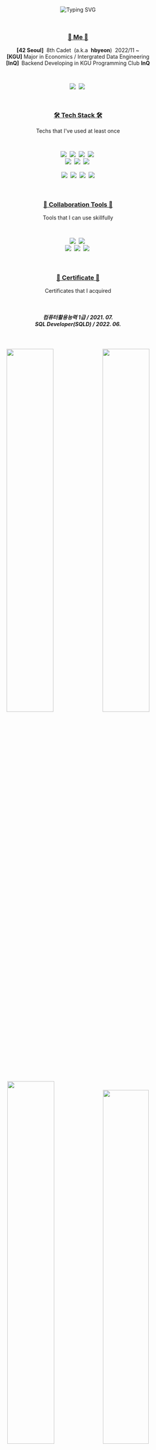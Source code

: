 

<div align="center">
<br><br><br><br>

![Typing SVG](https://readme-typing-svg.herokuapp.com?font=Oleo+Script&color=1EBBD7&size=35&center=true&vCenter=true&width=404&height=53&lines=%E3%80%80%E3%80%80Happy+Haebin's+Github+%E3%80%80%E3%80%80)

</p>
<br/>
<h3 align="center"><u><b> 🧸 Me 🧸</b></u></h3>
<p align="center">
<b>[42 Seoul]</b>&nbsp;&nbsp;8th Cadet&nbsp;&nbsp(a.k.a&nbsp;&nbsp;<b>hbyeon</b>)&nbsp;&nbsp;2022/11 ~ <br/>
<b>[KGU]</b>&nbsp;Major in Economics / Intergrated Data Engineering<br/>
<b>
<b>[InQ]</b>&nbsp;&nbsp;</b>Backend Developing in KGU Programming Club <b>InQ</b></p>
<br/>

<p align="center">
  <img src="https://img.shields.io/badge/42_Seoul-000000?style=flat-square&logo=42&logoColor=white"/></a>&nbsp 
  <a href="https://www.instagram.com/h.beeen/"><img src="https://img.shields.io/badge/Instagram-E4405F?style=flat-square&logo=Instagram&logoColor=white&link=https://www.instagram.com/h.beeen/"/></a>&nbsp
</p>
<br/>
<h3 align="center"><u><b>🛠 Tech Stack 🛠</b></u></h3>
<p align="center"> Techs that I've used at least once </p><br/>
<p align="center">
  <img src="https://img.shields.io/badge/C-A8B9CC?style=flat-square&logo=C&logoColor=white"/></a>&nbsp 
  <img src="https://img.shields.io/badge/C++-00599C?style=flat-square&logo=C%2B%2B&logoColor=white"/></a>&nbsp 
   <img src="https://img.shields.io/badge/Java-007396?style=flat-square&logo=Oracle&logoColor=white"/></a>&nbsp 
  <img src="https://img.shields.io/badge/Python-3766AB?style=flat-square&logo=Python&logoColor=white"/></a>&nbsp
  <br>
  <img src="https://img.shields.io/badge/Spring-6DB33F?style=flat-square&logo=Spring&logoColor=white"/></a>&nbsp 
  <img src="https://img.shields.io/badge/SpringBoot-6DB33F?style=flat-square&logo=Springboot&logoColor=white"/></a>&nbsp 
  <img src="https://img.shields.io/badge/MySQL-4479A1?style=flat-square&logo=MySql&logoColor=white"/></a>&nbsp 
  <br><br>
  <img src="https://img.shields.io/badge/IntelliJ-000000?style=flat-square&logo=IntelliJ IDEA&logoColor=white"/>&nbsp;
  <img src="https://img.shields.io/badge/VS Code-007ACC?style=flat-square&logo=Visual Studio Code&logoColor=white"/>&nbsp;
  <img src="https://img.shields.io/badge/Vim-019733?style=flat-square&logo=Vim&logoColor=white"/>&nbsp;
  <img src="https://img.shields.io/badge/Terminal-241F31?style=flat-square&logo=GNOME Terminal&logoColor=white"/>
<br/><br>
<br>
<h3 align="center"><u><b>🐤 Collaboration Tools 🐤</b></u></h3>
<p align="center"> Tools that I can use skillfully </p><br>
<p align="center">
  <img src="https://img.shields.io/badge/Git-F05034?style=flat-square&logo=Git&logoColor=white"/>&nbsp;
  <img src="https://img.shields.io/badge/Github-181817?style=flat-square&logo=Github&logoColor=white"/>&nbsp;
  <br/>
  <img src="https://img.shields.io/badge/Notion-ffffff?style=flat-square&logo=Notion&logoColor=black"/>&nbsp;
  <img src="https://img.shields.io/badge/Slack-4A154B?style=flat-square&logo=Slack&logoColor=white"/>&nbsp;
  <img src="https://img.shields.io/badge/Jira-0052CC?style=flat-square&logo=Jira Software&logoColor=white"/>&nbsp;
  <br>

<br/>
<br>
<h3 align="center"><u><b>🏃&nbsp;Certificate 🏃</b></u></h3>
<p align="center"> Certificates that I acquired </p><br/>
<h5 align="center">컴퓨터활용능력 1급 / 2021. 07.<br/>SQL Developer(SQLD) / 2022. 06.<br/></h5><br/>
<br/>
<a>
<img src="https://streak-stats.demolab.com/?user=h-beeen&hide_border=true&background=20232a&stroke=fff&ring=1ebbd7&fire=FFFF00&currStreakNum=FFFF00&sideNums=fff&sideLabels=fff&dates=fff" width=49.55%/>
</a>
<img src="http://mazassumnida.wtf/api/generate_badge?boj=joker7011" width=49.55%/>
<a>
  <img src="https://github-readme-stats.vercel.app/api?username=h-beeen&show_icons=true&theme=material-palenight&hide_border=true&bg_color=20232a&icon_color=E3E3E3A8&text_color=fff&title_color=1EBBD7&count_private=true" width=49.55% />
</a>
<a>
<img src ="https://github-readme-stats.vercel.app/api/top-langs/?username=h-beeen&hide=Makefile,HTML,Shell&layout=compact&bg_color=20232A&title_color=1EBBD7&hide_border=true&text_color=fff" width=48.94% />
</a>
<br><br><br><br>
